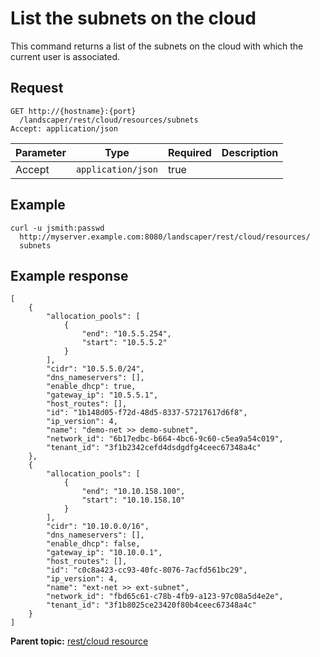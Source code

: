 # List the subnets on the cloud

This command returns a list of the subnets on the cloud with which the current user is associated.

## Request

```
GET http://{hostname}:{port}
  /landscaper/rest/cloud/resources/subnets
Accept: application/json

```

|Parameter|Type|Required|Description|
|---------|----|--------|-----------|
|Accept|`application/json`|true| |

## Example

```
curl -u jsmith:passwd 
  http://myserver.example.com:8080/landscaper/rest/cloud/resources/
  subnets
```

## Example response

```
[
    {
        "allocation_pools": [
            {
                "end": "10.5.5.254",
                "start": "10.5.5.2"
            }
        ],
        "cidr": "10.5.5.0/24",
        "dns_nameservers": [],
        "enable_dhcp": true,
        "gateway_ip": "10.5.5.1",
        "host_routes": [],
        "id": "1b148d05-f72d-48d5-8337-57217617d6f8",
        "ip_version": 4,
        "name": "demo-net >> demo-subnet",
        "network_id": "6b17edbc-b664-4bc6-9c60-c5ea9a54c019",
        "tenant_id": "3f1b2342cefd4dsdgdfg4ceec67348a4c"
    },
    {
        "allocation_pools": [
            {
                "end": "10.10.158.100",
                "start": "10.10.158.10"
            }
        ],
        "cidr": "10.10.0.0/16",
        "dns_nameservers": [],
        "enable_dhcp": false,
        "gateway_ip": "10.10.0.1",
        "host_routes": [],
        "id": "c0c8a423-cc93-40fc-8076-7acfd561bc29",
        "ip_version": 4,
        "name": "ext-net >> ext-subnet",
        "network_id": "fbd65c61-c78b-4fb9-a123-97c08a5d4e2e",
        "tenant_id": "3f1b8025ce23420f80b4ceec67348a4c"
    }
]
```

**Parent topic:** [rest/cloud resource](../../com.edt.api.doc/topics/rest_cloud.md)

